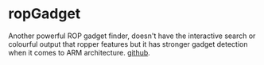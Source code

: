 # ropGadget

Another powerful ROP gadget finder, doesn't have the interactive search or colourful output that ropper features but it has stronger gadget detection when it comes to ARM architecture. [github](https://github.com/JonathanSalwan/ROPgadget).